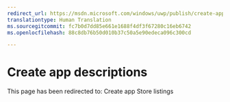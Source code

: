 ```yaml
---
redirect_url: https://msdn.microsoft.com/windows/uwp/publish/create-app-store-listings
translationtype: Human Translation
ms.sourcegitcommit: fc7b0d7dd85e661e1688f4df3f67280c16eb6742
ms.openlocfilehash: 88c8db76b50d010b37c50a5e90edeca096c300cd

---
```


# Create app descriptions

This page has been redirected to: Create app Store listings


<!--HONumber=Aug16_HO5-->


